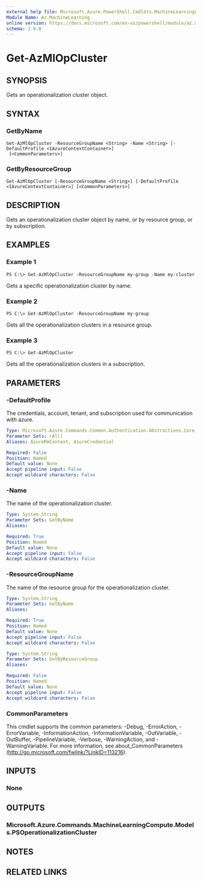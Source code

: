 ```yaml
---
external help file: Microsoft.Azure.PowerShell.Cmdlets.MachineLearningCompute.dll-Help.xml
Module Name: Az.MachineLearning
online version: https://docs.microsoft.com/en-us/powershell/module/az.machinelearning/get-azmlopcluster
schema: 2.0.0
---
```


# Get-AzMlOpCluster

## SYNOPSIS
Gets an operationalization cluster object.

## SYNTAX

### GetByName
```
Get-AzMlOpCluster -ResourceGroupName <String> -Name <String> [-DefaultProfile <IAzureContextContainer>]
 [<CommonParameters>]
```

### GetByResourceGroup
```
Get-AzMlOpCluster [-ResourceGroupName <String>] [-DefaultProfile <IAzureContextContainer>] [<CommonParameters>]
```

## DESCRIPTION
Gets an operationalization cluster object by name, or by resource group, or by subscription.

## EXAMPLES

### Example 1
```
PS C:\> Get-AzMlOpCluster -ResourceGroupName my-group -Name my-cluster
```

Gets a specific operationalization cluster by name.

### Example 2
```
PS C:\> Get-AzMlOpCluster -ResourceGroupName my-group
```

Gets all the operationalization clusters in a resource group.

### Example 3
```
PS C:\> Get-AzMlOpCluster
```

Gets all the operationalization clusters in a subscription.

## PARAMETERS

### -DefaultProfile
The credentials, account, tenant, and subscription used for communication with azure.

```yaml
Type: Microsoft.Azure.Commands.Common.Authentication.Abstractions.Core.IAzureContextContainer
Parameter Sets: (All)
Aliases: AzureRmContext, AzureCredential

Required: False
Position: Named
Default value: None
Accept pipeline input: False
Accept wildcard characters: False
```

### -Name
The name of the operationalization cluster.

```yaml
Type: System.String
Parameter Sets: GetByName
Aliases:

Required: True
Position: Named
Default value: None
Accept pipeline input: False
Accept wildcard characters: False
```

### -ResourceGroupName
The name of the resource group for the operationalization cluster.

```yaml
Type: System.String
Parameter Sets: GetByName
Aliases:

Required: True
Position: Named
Default value: None
Accept pipeline input: False
Accept wildcard characters: False
```

```yaml
Type: System.String
Parameter Sets: GetByResourceGroup
Aliases:

Required: False
Position: Named
Default value: None
Accept pipeline input: False
Accept wildcard characters: False
```

### CommonParameters
This cmdlet supports the common parameters: -Debug, -ErrorAction, -ErrorVariable, -InformationAction, -InformationVariable, -OutVariable, -OutBuffer, -PipelineVariable, -Verbose, -WarningAction, and -WarningVariable. For more information, see about_CommonParameters (http://go.microsoft.com/fwlink/?LinkID=113216).

## INPUTS

### None

## OUTPUTS

### Microsoft.Azure.Commands.MachineLearningCompute.Models.PSOperationalizationCluster

## NOTES

## RELATED LINKS
